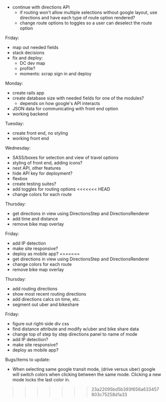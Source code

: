 
* continue with directions API
  * if routing won't allow multiple selections without google layout, use directions and have each type of route option rendered?
  * change route options to toggles so a user can deselect the route option

Friday:
* map out needed fields
* stack decisions
* fix and deploy:
  * DC dev map
  * profile?
  * moments: scrap sign in and deploy

Monday:
* create rails app
* create database size with needed fields for one of the modules?
  * depends on how google's API interacts
* JSON data for communicating with front end option
* working backend

Tuesday:
* create front end, no styling
* working front end

Wednesday:
* SASS/boxes for selection and view of travel options
* styling of front end, adding icons?
* next API, other features
* hide API key for deployment?
* flexbox
* create testing suites?
* add toggles for routing options
<<<<<<< HEAD
* change colors for each route

Thursday:
* get directions in view using DirectionsStep and DirectionsRenderer
* add time and distance
* remove bike map overlay

Friday:
* add IP detection
* make site responsive?
* deploy as mobile app?
=======
* get directions in view using DirectionsStep and DirectionsRenderer
* change colors for each route
* remove bike map overlay

Thursday:
* add routing directions
* show most recent routing directions
* add directions calcs on time, etc.
* segment out uber and bikeshare


Friday:
* figure out right-side div css
* find distance attribute and modify w/uber and bike share data
* change top of step by step directions panel to name of mode
* add IP detection?
* make site responsive?
* deploy as mobile app?

Bugs/items to update:
* When selecting same google transit mode, (drive versus uber) google will switch colors when clicking between the same mode. Clicking a new mode locks the last color in.
>>>>>>> 23a22095bd5b393f656a633457803c75258d1a33
